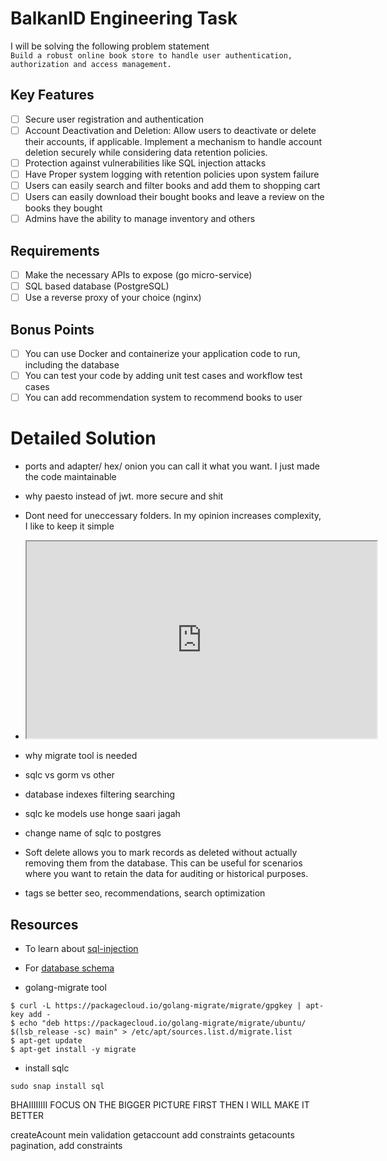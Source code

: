 # BalkanID Engineering Task
I will be solving the following problem statement  
`Build a robust online book store to handle user authentication, authorization and access management.`

## Key Features
- [ ] Secure user registration and authentication
- [ ] Account Deactivation and Deletion: Allow users to deactivate or delete their accounts, if applicable. Implement a mechanism to handle account deletion securely while considering data retention policies.
- [ ] Protection against vulnerabilities like SQL injection attacks
- [ ] Have Proper system logging with retention policies upon system failure
- [ ] Users can easily search and filter books and add them to shopping cart
- [ ] Users can easily download their bought books and leave a review on the books they bought
- [ ] Admins have the ability to manage inventory and others 

## Requirements
- [ ] Make the necessary APIs to expose (go micro-service)
- [ ] SQL based database (PostgreSQL)
- [ ] Use a reverse proxy of your choice (nginx)

## Bonus Points
- [ ] You can use Docker and containerize your application code to run, including the database
- [ ] You can test your code by adding unit test cases and workflow test cases
- [ ] You can add recommendation system to recommend books to user

# Detailed Solution
- ports and adapter/ hex/ onion you can call it what you want. I just made the code maintainable
- why paesto instead of jwt. more secure and shit
- Dont need for uneccessary folders. In my opinion increases complexity, I like to keep it simple

- <iframe width="560" height="315" src='https://dbdiagram.io/embed/64e4cc4c02bd1c4a5e353140'> </iframe>

- why migrate tool is needed 
- sqlc vs gorm vs other 

- database indexes filtering searching
- sqlc ke models use honge saari jagah
- change name of sqlc to postgres


- Soft delete allows you to mark records as deleted without actually removing them from the database. This can be useful for scenarios where you want to retain the data for auditing or historical purposes.

- tags se better seo, recommendations, search optimization 
## Resources
- To learn about [sql-injection](https://go.dev/doc/database/sql-injection)
  
- For [database schema](https://dbdiagram.io/home)
  
- golang-migrate tool
```
$ curl -L https://packagecloud.io/golang-migrate/migrate/gpgkey | apt-key add -
$ echo "deb https://packagecloud.io/golang-migrate/migrate/ubuntu/ $(lsb_release -sc) main" > /etc/apt/sources.list.d/migrate.list
$ apt-get update
$ apt-get install -y migrate
```  

- install sqlc
```
sudo snap install sql
```


BHAIIIIIIII FOCUS ON THE BIGGER PICTURE FIRST
THEN I WILL MAKE IT BETTER 




createAcount mein validation
getaccount add constraints
getacounts pagination, add constraints
